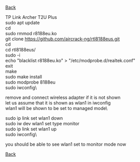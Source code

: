 [Back](..)

TP Link Archer T2U Plus\
sudo apt update\
cd\
sudo rmmod r8188eu.ko\
git clone https://github.com/aircrack-ng/rtl8188eus.git \
cd\
cd rtl8188eus/\
sudo -i\
echo "blacklist r8188eu.ko" > "/etc/modprobe.d/realtek.conf"\
exit\
make\
sudo make install\
sudo modprobe 8188eu\
sudo iwconfig\

remove and connect wireless adapter if it is not shown\
let us assume that it is shown as wlan1 in iwconfig\
wlan1 will be shown to be set to managed mode\

sudo ip link set wlan1 down\
sudo iw dev wlan1 set type monitor\
sudo ip link set wlan1 up\
sudo iwconfig\

 you should be able to see wlan1 set to monitor mode now

[Back](..)